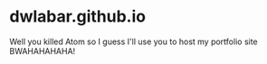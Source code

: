 # dwlabar.github.io
Well you killed Atom so I guess I'll use you to host my portfolio site BWAHAHAHAHA!
